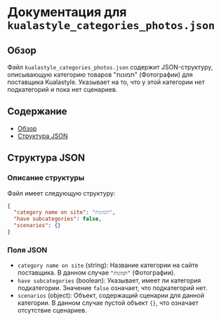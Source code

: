 # Документация для `kualastyle_categories_photos.json`

## Обзор

Файл `kualastyle_categories_photos.json` содержит JSON-структуру, описывающую категорию товаров "תמונות" (Фотографии) для поставщика Kualastyle. Указывает на то, что у этой категории нет подкатегорий и пока нет сценариев.

## Содержание

- [Обзор](#обзор)
- [Структура JSON](#структура-json)

## Структура JSON

### Описание структуры

Файл имеет следующую структуру:

```json
{
  "category name on site": "תמונות",
  "have subcategories": false,
  "scenarios": {}
}
```

### Поля JSON

- `category name on site` (string): Название категории на сайте поставщика. В данном случае `"תמונות"` (Фотографии).
- `have subcategories` (boolean): Указывает, имеет ли категория подкатегории. Значение `false` означает, что подкатегорий нет.
- `scenarios` (object): Объект, содержащий сценарии для данной категории. В данном случае пустой объект `{}`, что означает отсутствие сценариев.
